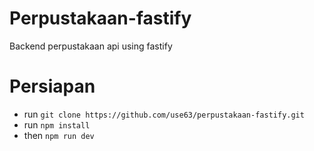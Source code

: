# Perpustakaan-fastify

Backend perpustakaan api using fastify

# Persiapan

-   run `git clone https://github.com/use63/perpustakaan-fastify.git`
-   run `npm install`
-   then `npm run dev`
